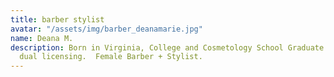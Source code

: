 ```yaml
---
title: barber stylist
avatar: "/assets/img/barber_deanamarie.jpg"
name: Deana M.
description: Born in Virginia, College and Cosmetology School Graduate.  Working on
  dual licensing.  Female Barber + Stylist.
---
```



